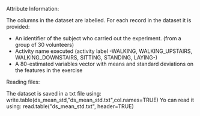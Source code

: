 Attribute Information:

The columns in the dataset are labelled. For each record in the dataset it is provided: 
- An identifier of the subject who carried out the experiment. (from a group of 30 volunteers)
- Activity name executed (activity label -WALKING, WALKING_UPSTAIRS, WALKING_DOWNSTAIRS, SITTING, STANDING, LAYING-)
- A 80-estimated variables vector with means and standard deviations on the features in the exercise

Reading files:

The dataset is saved in a txt file using:
write.table(ds_mean_std,"ds_mean_std.txt",col.names=TRUE)
Yo can read it using:
read.table("ds_mean_std.txt", header=TRUE)